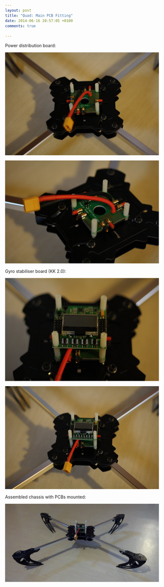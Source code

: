 ```yaml
---
layout: post
title: "Quad: Main PCB Fitting"
date: 2014-06-16 20:57:05 +0100
comments: true

---
```


Power distribution board:

![](/img/projects/quadcopter/15.jpg)

![](/img/projects/quadcopter/16.jpg)

Gyro stabiliser board (KK 2.0):

![](/img/projects/quadcopter/17.jpg)

![](/img/projects/quadcopter/18.jpg)

Assembled chassis with PCBs mounted:

![](/img/projects/quadcopter/19.jpg)
